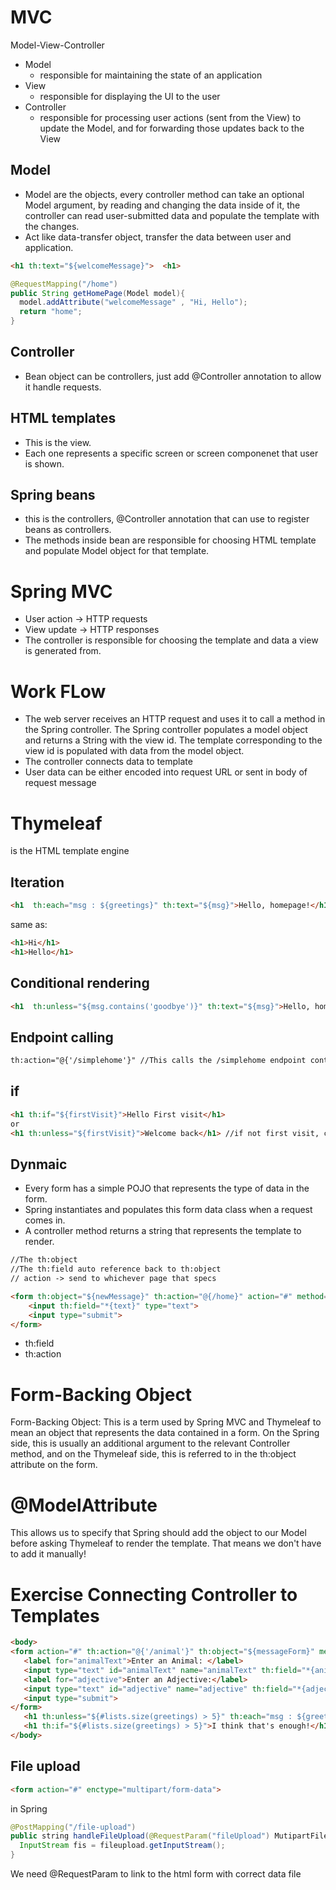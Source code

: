 # MVC
Model-View-Controller
- Model
  - responsible for maintaining the state of an application
- View
  - responsible for displaying the UI to the user
- Controller
  - responsible for processing user actions (sent from the View) to update the Model, and for forwarding those updates back to the View
  
## Model
- Model are the objects, every controller method can take an optional Model argument, by reading and changing the data inside of it, the controller can read user-submitted data and populate the template with the changes. 
- Act like data-transfer object, transfer the data between user and application.
```html
<h1 th:text="${welcomeMessage}">  <h1>
```

```java
@RequestMapping("/home")
public String getHomePage(Model model){
  model.addAttribute("welcomeMessage" , "Hi, Hello");
  return "home";
}
```

## Controller
- Bean object can be controllers, just add @Controller annotation to allow it handle requests.
  
## HTML templates
- This is the view.
- Each one represents a specific screen or screen componenet that user is shown.

## Spring beans
- this is the controllers, @Controller annotation that can use to register beans as controllers.
- The methods inside bean are responsible for choosing HTML template and populate Model object for that template.

# Spring MVC
- User action -> HTTP requests
- View update -> HTTP responses
- The controller is responsible for choosing the template and data a view is generated from. 

# Work FLow
- The web server receives an HTTP request and uses it to call a method in the Spring controller. The Spring controller populates a model object and returns a String with the view id. The template corresponding to the view id is populated with data from the model object.
- The controller connects data to template
- User data can be either encoded into request URL or sent in body of request message

# Thymeleaf
is the HTML template engine

## Iteration 
```html
<h1  th:each="msg : ${greetings}" th:text="${msg}">Hello, homepage!</h1>
```
same as:
```html
<h1>Hi</h1>
<h1>Hello</h1>
```
## Conditional rendering
```html
<h1  th:unless="${msg.contains('goodbye')}" th:text="${msg}">Hello, homepage!</h1>
```

## Endpoint calling
```html
th:action="@{'/simplehome'}" //This calls the /simplehome endpoint controller, 
```

## if
```html
<h1 th:if="${firstVisit}">Hello First visit</h1>
or
<h1 th:unless="${firstVisit}">Welcome back</h1> //if not first visit, cout welcome back
```

## Dynmaic 
- Every form has a simple POJO that represents the type of data in the form.
- Spring instantiates and populates this form data class when a request comes in.
- A controller method returns a string that represents the template to render.
```html
//The th:object
//The th:field auto reference back to th:object
// action -> send to whichever page that specs

<form th:object="${newMessage}" th:action="@{/home}" action="#" method="POST">
    <input th:field="*{text}" type="text">
    <input type="submit">
</form>
```
- th:field
- th:action

# Form-Backing Object 
Form-Backing Object: This is a term used by Spring MVC and Thymeleaf to mean an object that represents the data contained in a form. On the Spring side, this is usually an additional argument to the relevant Controller method, and on the Thymeleaf side, this is referred to in the th:object attribute on the form.

# @ModelAttribute
This allows us to specify that Spring should add the object to our Model before asking Thymeleaf to render the template. That means we don't have to add it manually!

# Exercise Connecting Controller to Templates
```html
<body>
<form action="#" th:action="@{'/animal'}" th:object="${messageForm}" method="POST">
   <label for="animalText">Enter an Animal: </label>
   <input type="text" id="animalText" name="animalText" th:field="*{animalName}">
   <label for="adjective">Enter an Adjective:</label>
   <input type="text" id="adjective" name="adjective" th:field="*{adjective}">
   <input type="submit">
</form>
   <h1 th:unless="${#lists.size(greetings) > 5}" th:each="msg : ${greetings}" th:text="${msg}">Hello, homepage!</h1>
   <h1 th:if="${#lists.size(greetings) > 5}">I think that's enough!</h1>
</body>

```

## File upload
```html
<form action="#" enctype="multipart/form-data">
```
in Spring
```java
@PostMapping("/file-upload")
public string handleFileUpload(@RequestParam("fileUpload") MutipartFile fileupload, Model model){
  InputStream fis = fileupload.getInputStream();
}
```
We need @RequestParam to link to the html form with correct data file


